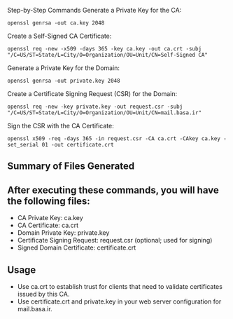 Step-by-Step Commands
Generate a Private Key for the CA:
```
openssl genrsa -out ca.key 2048
```


Create a Self-Signed CA Certificate:
```
openssl req -new -x509 -days 365 -key ca.key -out ca.crt -subj "/C=US/ST=State/L=City/O=Organization/OU=Unit/CN=Self-Signed CA"
```


Generate a Private Key for the Domain:
```
openssl genrsa -out private.key 2048
```


Create a Certificate Signing Request (CSR) for the Domain:

```
openssl req -new -key private.key -out request.csr -subj "/C=US/ST=State/L=City/O=Organization/OU=Unit/CN=mail.basa.ir"
```


Sign the CSR with the CA Certificate:

```
openssl x509 -req -days 365 -in request.csr -CA ca.crt -CAkey ca.key -set_serial 01 -out certificate.crt
```


## Summary of Files Generated
## After executing these commands, you will have the following files:

- CA Private Key: ca.key
- CA Certificate: ca.crt
- Domain Private Key: private.key
- Certificate Signing Request: request.csr (optional; used for signing)
- Signed Domain Certificate: certificate.crt

## Usage
- Use ca.crt to establish trust for clients that need to validate certificates issued by this CA.
- Use certificate.crt and private.key in your web server configuration for mail.basa.ir.

